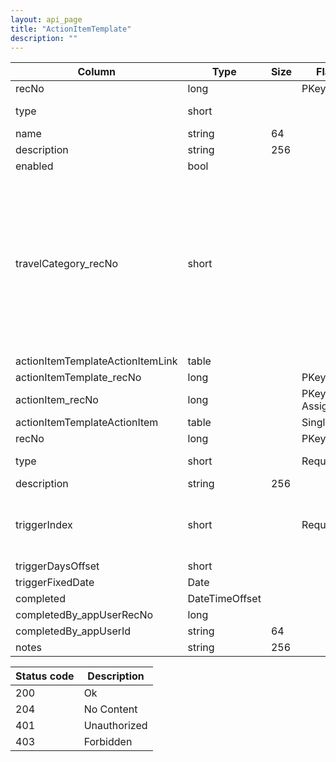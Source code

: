 ```yaml
---
layout: api_page
title: "ActionItemTemplate"
description: ""
---
```




| Column | Type | Size | Flags | Table | Description |
| ------ | ---- | ---- | ----- | ----- | ----------- |
| recNo | long |  | PKey | actionItemTemplate | 
| type | short |  |  | actionItemTemplate | Trip = 1, TripTemplate = 2
| name | string | 64 |  | actionItemTemplate | 
| description | string | 256 |  | actionItemTemplate | 
| enabled | bool |  |  | actionItemTemplate | 
| travelCategory_recNo | short |  |  | actionItemTemplate | Air = 1, Hotel = 2, Car = 3, Cruise = 4, Tour = 5, Rail = 6, Transfer = 7, Insurance = 8, ServiceFee = 9, Excursion = 10, ClientVoucher = 11, GiftCertificate = 12, SupplierVoucher = 13, Misc = 99
| actionItemTemplateActionItemLink  | table |  |  | actionItemTemplate | 
| actionItemTemplate_recNo | long |  | PKey,FKey | actionItemTemplateActionItemLink | 
| actionItem_recNo | long |  | PKey,Auto-Assign | actionItemTemplateActionItemLink | 
| actionItemTemplateActionItem  | table |  | Singleton | actionItemTemplateActionItemLink | 
| recNo | long |  | PKey,FKey | actionItem | 
| type | short |  | Required | actionItem | Trip = 1, TripTemplate = 2
| description | string | 256 |  | actionItem | 
| triggerIndex | short |  | Required | actionItem | FixedDate = 1, StartDate = 2, EndDate = 3, TargetTravelDate = 4
| triggerDaysOffset | short |  |  | actionItem | 
| triggerFixedDate | Date |  |  | actionItem | 
| completed | DateTimeOffset |  |  | actionItem | 
| completedBy_appUserRecNo | long |  |  | actionItem | 
| completedBy_appUserId | string | 64 |  | actionItem | 
| notes | string | 256 |  | actionItem | 

| Status code | Description |
| ----------- | ----------- |
| 200 | Ok |
| 204 | No Content |
| 401 | Unauthorized |
| 403 | Forbidden |


